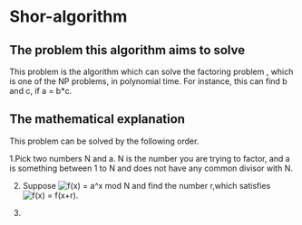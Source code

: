 # Shor-algorithm

## The problem this algorithm aims to solve  
This problem is the algorithm which can solve the factoring problem , which is one of the NP problems, in polynomial time.   For instance, this can find b and c, if a = b*c.

## The mathematical explanation  
This problem can be solved by the following order.

1.Pick two numbers N and a.  N is the number you are trying to factor, and a is something between 1 to N and does not have any common divisor with N.  
  
2. Suppose <img src="https://latex.codecogs.com/gif.latex?f(x)&space;=&space;a^x mod N" title="f(x) = a^x mod N" /> and find the number r,which satisfies <img src="https://latex.codecogs.com/gif.latex?f(x)&space;=&space;f(x&plus;r)" title="f(x) = f(x+r)" />.  

3. 
